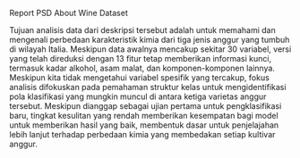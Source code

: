 Report PSD About Wine Dataset

Tujuan analisis data dari deskripsi tersebut adalah untuk memahami dan mengenali perbedaan karakteristik kimia dari tiga jenis anggur yang tumbuh di wilayah Italia. Meskipun data awalnya mencakup sekitar 30 variabel, versi yang telah direduksi dengan 13 fitur tetap memberikan informasi kunci, termasuk kadar alkohol, asam malat, dan komponen-komponen lainnya. Meskipun kita tidak mengetahui variabel spesifik yang tercakup, fokus analisis difokuskan pada pemahaman struktur kelas untuk mengidentifikasi pola klasifikasi yang mungkin muncul di antara ketiga varietas anggur tersebut. Meskipun dianggap sebagai ujian pertama untuk pengklasifikasi baru, tingkat kesulitan yang rendah memberikan kesempatan bagi model untuk memberikan hasil yang baik, membentuk dasar untuk penjelajahan lebih lanjut terhadap perbedaan kimia yang membedakan setiap kultivar anggur.

```{tableofcontents}
```
